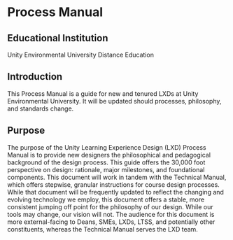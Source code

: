 # Process Manual 

## Educational Institution

Unity Environmental University Distance Education

## Introduction
This Process Manual is a guide for new and tenured LXDs at Unity Environmental University. It will be updated should processes, philosophy, and standards change.

## Purpose
The purpose of the Unity Learning Experience Design (LXD) Process Manual is to provide new designers the philosophical and pedagogical background of the design process. This guide offers the 30,000 foot perspective on design: rationale, major milestones, and foundational components. This document will work in tandem with the Technical Manual, which offers stepwise, granular instructions for course design processes. While that document will be frequently updated to reflect the changing and evolving technology we employ, this document offers a stable, more consistent jumping off point for the philosophy of our design. While our tools may change, our vision will not. The audience for this document is more external-facing to Deans, SMEs, LXDs, LTSS, and potentially other constituents, whereas the Technical Manual serves the LXD team.

